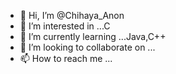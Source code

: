 - 👋 Hi, I’m @Chihaya_Anon
- 👀 I’m interested in ...C
- 🌱 I’m currently learning ...Java,C++
- 💞️ I’m looking to collaborate on ...
- 📫 How to reach me ...

<!---
getsorcon/getsorcon is a ✨ special ✨ repository because its `README.md` (this file) appears on your GitHub profile.
You can click the Preview link to take a look at your changes.
--->
